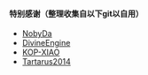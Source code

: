 #### 特别感谢（整理收集自以下git以自用）      

- [NobyDa](https://github.com/NobyDa/Script/tree/master)
- [DivineEngine](https://github.com/DivineEngine/Profiles/tree/master)
- [KOP-XIAO](https://github.com/KOP-XIAO/QuantumultX)
- [Tartarus2014](https://github.com/Tartarus2014)
